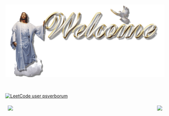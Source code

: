 <div align="center">
  <img src="https://github.com/psverborum/psverborum/blob/main/sg7bdf6aaizc40kb.D.0.welcome.gif?raw=true" style="max-width: 100%;" alt="WELL CUM!" />
  <br />
  <br />
  <br />
</div>

[![LeetCode user psverborum](https://img.shields.io/badge/dynamic/json?style=for-the-badge&labelColor=black&color=%23ffa116&label=LEETCODE%20PWNED&query=solvedOverTotal&url=https%3A%2F%2Fleetcode-badge.vercel.app%2Fapi%2Fusers%2Fpsverborum&logo=leetcode&logoColor=yellow)](https://leetcode.com/psverborum/)

<a href="https://github.com/psverborum">
  <img align="left" style="margin:0.5rem" src="https://github-readme-stats.vercel.app/api/top-langs/?username=psverborum&theme=dark" />
</a>

<a href="https://github.com/psverborum">
  <img align="right" style="margin:0.5rem" src="https://github-readme-stats.vercel.app/api?username=psverborum&theme=dark" />
</a>
